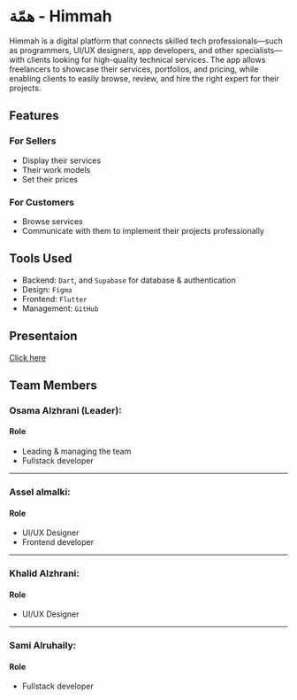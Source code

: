 <body> <h1>همّة - Himmah</h1> <p>Himmah is a digital platform that connects skilled tech professionals—such as programmers, UI/UX designers, app developers, and other specialists—with clients looking for high-quality technical services. The app allows freelancers to showcase their services, portfolios, and pricing, while enabling clients to easily browse, review, and hire the right expert for their projects.</p>

<h2>Features</h2>
<h3>For Sellers</h3>
<ul>
 <li>Display their services</li>
 <li>Their work models</li>
 <li>Set their prices</li>
</ul>

<h3>For Customers</h3>
<ul>
	<li>Browse services</li>
	<li>Communicate with them to implement their projects professionally</li>
</ul>

<h2>Tools Used</h2>
<ul>
	<li>Backend: <code>Dart</code>, and <code>Supabase</code> for database & authentication</li>
	<li>Design: <code>Figma</code></li>
	<li>Frontend: <code>Flutter</code></li>
	<li>Management: <code>GitHub</code></li>
</ul>

<h2>Presentaion</h2>
<a href="https://www.canva.com/design/DAGq5N1b2Y8/sMFSRRKEJx8FQzt4KIVGaA/edit?utm_content=DAGq5N1b2Y8&utm_campaign=designshare&utm_medium=link2&utm_source=sharebutton">Click here</a>

<h2>Team Members</h2>
<h3>Osama Alzhrani (Leader):</h3> 

<h4>Role</h4>
<ul>
	<li> Leading & managing the team</li>
	<li> Fullstack developer</li>
</ul>


<hr>
<h3>Assel almalki:</h3> 

<h4>Role</h4>
<ul>
	<li> UI/UX Designer</li>
	<li> Frontend developer</li>
</ul>

<hr>
<h3>Khalid Alzhrani:</h3> 

<h4>Role</h4>
<ul>
	<li>UI/UX Designer</li>
</ul>



<hr>
<h3>Sami Alruhaily:</h3> 

<h4>Role</h4>
<ul>
	<li>Fullstack developer</li>
</ul>

